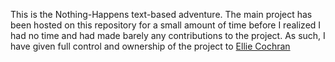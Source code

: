 This is the Nothing-Happens text-based adventure. The main project has been hosted on this repository for a small amount of time before I realized I had no time and had made barely any contributions to the project. As such, I have given full control and ownership of the project to [Ellie Cochran](github.com/sintelligentdesign)
